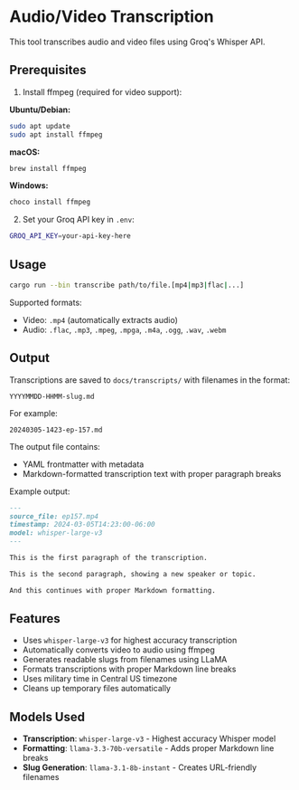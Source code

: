 # Audio/Video Transcription

This tool transcribes audio and video files using Groq's Whisper API.

## Prerequisites

1. Install ffmpeg (required for video support):

**Ubuntu/Debian:**
```bash
sudo apt update
sudo apt install ffmpeg
```

**macOS:**
```bash
brew install ffmpeg
```

**Windows:**
```bash
choco install ffmpeg
```

2. Set your Groq API key in `.env`:
```bash
GROQ_API_KEY=your-api-key-here
```

## Usage

```bash
cargo run --bin transcribe path/to/file.[mp4|mp3|flac|...]
```

Supported formats:
- Video: `.mp4` (automatically extracts audio)
- Audio: `.flac`, `.mp3`, `.mpeg`, `.mpga`, `.m4a`, `.ogg`, `.wav`, `.webm`

## Output

Transcriptions are saved to `docs/transcripts/` with filenames in the format:
```
YYYYMMDD-HHMM-slug.md
```

For example:
```
20240305-1423-ep-157.md
```

The output file contains:
- YAML frontmatter with metadata
- Markdown-formatted transcription text with proper paragraph breaks

Example output:
```markdown
---
source_file: ep157.mp4
timestamp: 2024-03-05T14:23:00-06:00
model: whisper-large-v3
---

This is the first paragraph of the transcription.

This is the second paragraph, showing a new speaker or topic.

And this continues with proper Markdown formatting.
```

## Features

- Uses `whisper-large-v3` for highest accuracy transcription
- Automatically converts video to audio using ffmpeg
- Generates readable slugs from filenames using LLaMA
- Formats transcriptions with proper Markdown line breaks
- Uses military time in Central US timezone
- Cleans up temporary files automatically

## Models Used

- **Transcription**: `whisper-large-v3` - Highest accuracy Whisper model
- **Formatting**: `llama-3.3-70b-versatile` - Adds proper Markdown line breaks
- **Slug Generation**: `llama-3.1-8b-instant` - Creates URL-friendly filenames